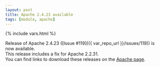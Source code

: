```yaml
---
layout: post
title: Apache 2.4.23 available
tags: [module, apache]
---
```

{% include vars.html %}

Release of Apache 2.4.23 ([Issue #119]({{ var_repo_url }}/issues/119)) is now available.<br />
This release includes a fix for Apache 2.2.31.<br />
You can find links to download these releases on the [Apache page](/modules/apache).